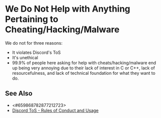 <!-- user author -->
<!-- alias cheats -->

# We Do Not Help with Anything Pertaining to Cheating/Hacking/Malware
We do not for three reasons:
- It violates Discord's ToS
- It's unethical
- 99.9% of people here asking for help with cheats/hacking/malware end up being very annoying due to their lack of interest in C or C++, lack of resourcefulness, and lack of technical foundation for what they want to do.

## See Also
- <#659868782877212723>
- [Discord ToS - Rules of Conduct and Usage](https://discord.com/terms)
